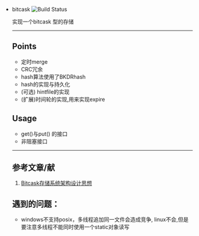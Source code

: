 - bitcask   ![Build Status](https://travis-ci.com/miaogen123/bitcask.svg?branch=master)

  实现一个bitcask 型的存储

  ------

  ## Points

  - 定时merge
  - CRC冗余
  - hash算法使用了BKDRhash
  - hash的实现与持久化
  - (可选) hintfile的实现
  - (扩展)时间轮的实现,用来实现expire

  ## Usage

  - get()与put() 的接口
  - 非阻塞接口

  ------

  ## 参考文章/献

  1. [Bitcask存储系统架构设计思想](https://blog.csdn.net/chdhust/article/details/77801890)

  ## 遇到的问题：

  - windows不支持posix，多线程追加同一文件会造成竞争, linux不会,但是要注意多线程不能同时使用一个static对象读写